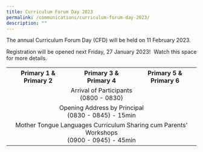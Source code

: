 ```yaml
---
title: Curriculum Forum Day 2023
permalink: /communications/curriculum-forum-day-2023/
description: ""
---
```

<p align = "justify">The annual Curriculum Forum Day (CFD) will be held on 11 February 2023.</p>

<p align = "justify">Registration will be opened next Friday, 27 January 2023!  Watch this space for more details.</p>

<table style="width: 100%"> 
<tr> 
	<th>Primary 1 & Primary 2</th> 
	<th>Primary 3 & Primary 4</th> 
	<th>Primary 5 & Primary 6</th> 
	</tr> 
	<tr>
		<td colspan="3" style="text-align:center" >Arrival of Participants <br> (0800 - 0830)</td>
	</tr>
	<tr>
		<td colspan="3" style="text-align:center" >Opening Address by Principal <br> (0830 - 0845) - 15min</td>
	</tr>
	<tr>
		<td colspan="3" style="text-align:center" >Mother Tongue Languages Curriculum Sharing cum Parents' Workshops <br> (0900 - 0945) - 45min</td>
	</tr>
</table>